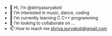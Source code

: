 - 👋 Hi, I’m @shriyasuryakoti
- 👀 I’m interested in music, dance, coding
- 🌱 I’m currently learning C C++ programming
- 💞️ I’m looking to collaborate on ...
- 📫 How to reach me shriya.suryakoti@gmail.com

<!---
shriyasuryakoti/shriyasuryakoti is a ✨ special ✨ repository because its `README.md` (this file) appears on your GitHub profile.
You can click the Preview link to take a look at your changes.
--->
